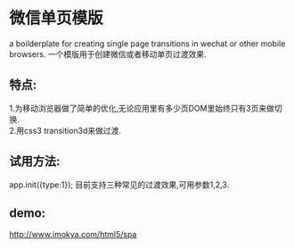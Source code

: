 微信单页模版
======================

a boilderplate for creating single page transitions in wechat or other mobile browsers.
一个模版用于创建微信或者移动单页过渡效果.

特点:
------
1.为移动浏览器做了简单的优化,无论应用里有多少页DOM里始终只有3页来做切换.<br />
2.用css3 transition3d来做过渡.

试用方法:
------
app.init({type:1}); 目前支持三种常见的过渡效果,可用参数1,2,3.

demo:
------
http://www.imokya.com/html5/spa
